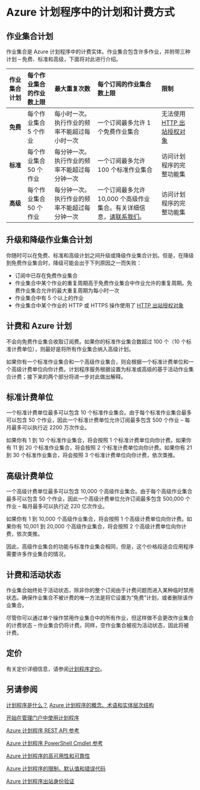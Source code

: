 <properties 
 pageTitle="Azure 计划程序中的计划和计费方式" 
 description="" 
 services="scheduler" 
 documentationCenter=".NET" 
 authors="krisragh" 
 manager="dwrede" 
 editor=""/>
<tags 
 ms.service="scheduler" 
 ms.date="03/09/2016"
 wacn.date="04/11/2016"/>
 
# Azure 计划程序中的计划和计费方式

## 作业集合计划

作业集合是 Azure 计划程序中的计费实体。作业集合包含许多作业，并附带三种计划 – 免费、标准和高级，下面将对此进行介绍。

|**作业集合计划**|**每个作业集合的作业数上限**|**最大重复次数**|**每个订阅的作业集合数上限**|**限制**|
|:---|:---|:---|:---|:---|
|**免费**|每个作业集合 5 个作业|每小时一次。执行作业的频率不能超过每小时一次|一个订阅最多允许 1 个免费作业集合|无法使用 [HTTP 出站授权对象](/documentation/articles/scheduler-outbound-authentication)
|**标准**|每个作业集合 50 个作业|每分钟一次。执行作业的频率不能超过每分钟一次|一个订阅最多允许 100 个标准作业集合|访问计划程序的完整功能集|
|**高级**|每个作业集合 50 个作业|每分钟一次。执行作业的频率不能超过每分钟一次|一个订阅最多允许 10,000 个高级作业集合。有关详细信息，<a href="mailto:wapteams@microsoft.com">请联系我们</a>。|访问计划程序的完整功能集|

## 升级和降级作业集合计划

你随时可以在免费、标准和高级计划之间升级或降级作业集合计划。但是，在降级到免费作业集合时，降级可能会出于下列原因之一而失败：

- 订阅中已存在免费作业集合
- 作业集合中某个作业的重复周期高于免费作业集合中作业允许的重复周期。免费作业集合允许的最大重复周期为每小时一次
- 作业集合中有 5 个以上的作业
- 作业集合中某个作业的 HTTP 或 HTTPS 操作使用了 [HTTP 出站授权对象](/documentation/articles/scheduler-outbound-authentication)

## 计费和 Azure 计划

不会向免费作业集合收取订阅费。如果你的标准作业集合数超过 100 个（10 个标准计费单位），则最好是将所有作业集合纳入高级计划。

如果你有一个标准作业集合和一个高级作业集合，则会根据一个标准计费单位和一个高级计费单位向你计费。计划程序服务根据设置为标准或高级的基于活动作业集合计费；接下来的两个部分将进一步对此做出解释。

## 标准计费单位

一个标准计费单位最多可以包含 10 个标准作业集合。由于每个标准作业集合最多可以包含 50 个作业，因此一个标准计费单位允许订阅最多包含 500 个作业 – 每月最多可以执行近 2200 万次作业。

如果你有 1 到 10 个标准作业集合，将会按照 1 个标准计费单位向你计费。如果你有 11 到 20 个标准作业集合，将会按照 2 个标准计费单位向你计费。如果你有 21 到 30 个标准作业集合，将会按照 3 个标准计费单位向你计费，依次类推。

## 高级计费单位

一个高级计费单位最多可以包含 10,000 个高级作业集合。由于每个高级作业集合最多可以包含 50 个作业，因此一个高级计费单位允许订阅最多包含 500,000 个作业 – 每月最多可以执行近 220 亿次作业。

如果你有 1 到 10,000 个高级作业集合，将会按照 1 个高级计费单位向你计费。如果你有 10,001 到 20,000 个高级作业集合，将会按照 2 个高级计费单位向你计费，依次类推。

因此，高级作业集合的功能与标准作业集合相同，但是，这个价格段适合应用程序需要许多作业集合的情况，

## 计费和活动状态

作业集合始终处于活动状态，除非你的整个订阅由于计费问题而进入某种临时禁用状态。确保作业集合不被计费的唯一方法是将它设置为“免费”计划，或者删除该作业集合。

尽管你可以通过单个操作禁用作业集合中的所有作业，但这样做不会更改作业集合的计费状态 – 作业集合仍将计费。同样，空作业集合被视为活动状态，因此将被计费。

## 定价

有关定价详细信息，请参阅[计划程序定价](/home/features/scheduler/#price)。

## 另请参阅
 

 [计划程序是什么？](/documentation/articles/scheduler-intro)
 [Azure 计划程序的概念、术语和实体层次结构](/documentation/articles/scheduler-concepts-terms)

 [开始在管理门户中使用计划程序](/documentation/articles/scheduler-get-started-portal)

 [Azure 计划程序 REST API 参考](https://msdn.microsoft.com/zh-CN/library/dn528946)

 [Azure 计划程序 PowerShell Cmdlet 参考](/documentation/articles/scheduler-powershell-reference)
 
 [Azure 计划程序的高可用性和可靠性](/documentation/articles/scheduler-high-availability-reliability)

 [Azure 计划程序的限制、默认值和错误代码](/documentation/articles/scheduler-limits-defaults-errors)

 [Azure 计划程序出站身份验证](/documentation/articles/scheduler-outbound-authentication)
 
  

  

<!---HONumber=Mooncake_0405_2016-->